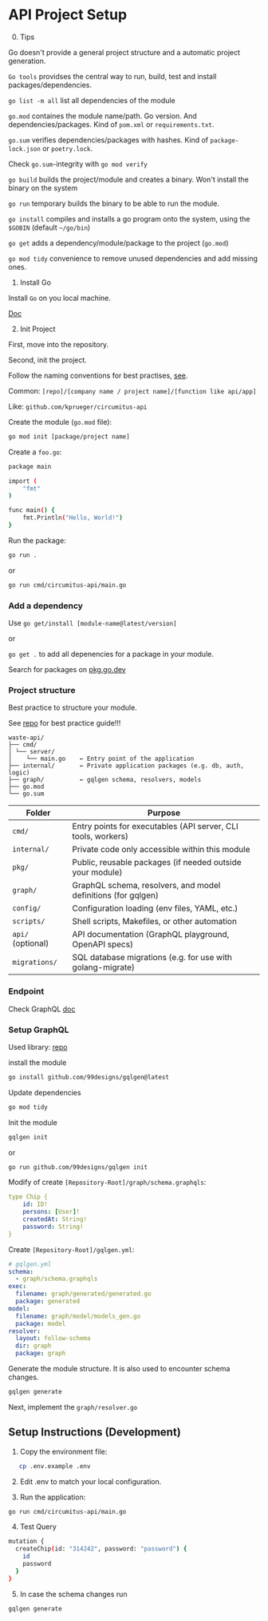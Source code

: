 # API Project Setup

0. Tips

Go doesn't provide a general project structure and a automatic project generation.

`Go tools` providses the central way to run, build, test and install packages/dependencies.

`go list -m all` list all dependencies of the module

`go.mod` containes the module name/path. Go version. And dependencies/packages. Kind of `pom.xml` or `requirements.txt`.

`go.sum` verifies dependencies/packages with hashes. Kind of `package-lock.json` or `poetry.lock`.

Check `go.sum`-integrity with `go mod verify`

`go build` builds the project/module and creates a binary. Won't install the binary on the system

`go run` temporary builds the binary to be able to run the module.

`go install` compiles and installs a go program onto the system, using the `$GOBIN` (default `~/go/bin`)

`go get` adds a dependency/module/package to the project (`go.mod`)

`go mod tidy` convenience to remove unused dependencies and add missing ones.

1. Install Go

Install `Go` on you local machine.

[Doc](https://go.dev/doc/install)

2. Init Project

First, move into the repository.

Second, init the project.

Follow the naming conventions for best practises, [see](https://go.dev/doc/modules/managing-dependencies#naming_module).

Common: `[repo]/[company name / project name]/[function like api/app]`

Like: `github.com/kprueger/circumitus-api`

Create the module (`go.mod` file):
```bash
go mod init [package/project name]
```

Create a `foo.go`:
```bash
package main

import (
	"fmt"
)

func main() {
	fmt.Println("Hello, World!")
}
```

Run the package:
```bash
go run .
```
or
```bash
go run cmd/circumitus-api/main.go
```

### Add a dependency

Use `go get/install [module-name@latest/version]`

or 

`go get .` to add all depenencies for a package in your module.

Search for packages on [pkg.go.dev](https://pkg.go.dev/)

### Project structure

Best practice to structure your module.

See [repo](https://github.com/golang-standards/project-layout) for best practice guide!!!

```plaintext
waste-api/
├── cmd/
│ └── server/
│    └── main.go    ← Entry point of the application
├── internal/       ← Private application packages (e.g. db, auth, logic)
├── graph/          ← gqlgen schema, resolvers, models
├── go.mod
└── go.sum
```

| Folder | Purpose |
|------------------|-------------------------------------------------------------------------|
| `cmd/` | Entry points for executables (API server, CLI tools, workers) |
| `internal/` | Private code only accessible within this module | 
| `pkg/` | Public, reusable packages (if needed outside your module) | 
| `graph/` | GraphQL schema, resolvers, and model definitions (for gqlgen) | 
| `config/` | Configuration loading (env files, YAML, etc.) | 
| `scripts/` | Shell scripts, Makefiles, or other automation | 
| `api/` (optional)| API documentation (GraphQL playground, OpenAPI specs) | 
| `migrations/` | SQL database migrations (e.g. for use with golang-migrate) |

### Endpoint

Check GraphQL [doc](https://graphql.org/learn/)

### Setup GraphQL

Used library: [repo](https://github.com/99designs/gqlgen?tab=readme-ov-file)

install the module
```bash
go install github.com/99designs/gqlgen@latest 
```

Update dependencies
```bash
go mod tidy
```

Init the module
```bash
gqlgen init
```
or
```bash
go run github.com/99designs/gqlgen init 
```

Modify of create `[Repository-Root]/graph/schema.graphqls`:
```yml
type Chip {
    id: ID!
    persons: [User]!
    createdAt: String!
    password: String!
}
```

Create `[Repository-Root]/gqlgen.yml`:
```yml
# gqlgen.yml
schema:
  - graph/schema.graphqls
exec:
  filename: graph/generated/generated.go
  package: generated
model:
  filename: graph/model/models_gen.go
  package: model
resolver:
  layout: follow-schema
  dir: graph
  package: graph
```

Generate the module structure. It is also used to encounter schema changes.
```bash
gqlgen generate
```

Next, implement the `graph/resolver.go`

## Setup Instructions (Development)

1. Copy the environment file:
```bash
   cp .env.example .env
```

2. Edit .env to match your local configuration.

3. Run the application:
```bash
go run cmd/circumitus-api/main.go
```

4. Test Query
```bash
mutation {
  createChip(id: "314242", password: "password") {
    id
    password
  }
}
```

5. In case the schema changes run
```bash
gqlgen generate
```